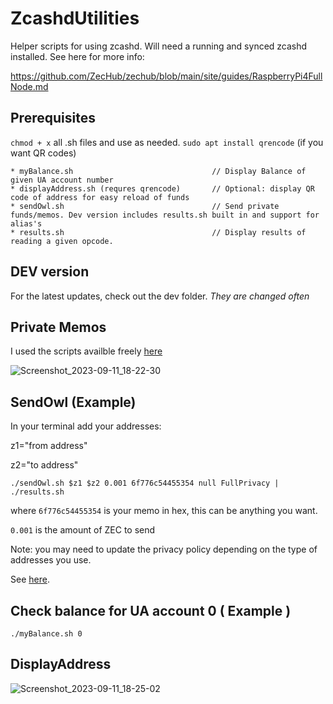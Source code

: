# ZcashdUtilities
Helper scripts for using zcashd. Will need a running and synced zcashd installed. See here for more info:

https://github.com/ZecHub/zechub/blob/main/site/guides/RaspberryPi4FullNode.md

## Prerequisites

`chmod + x` all .sh files and use as needed.
`sudo apt install qrencode` (if you want QR codes)

```
* myBalance.sh                               // Display Balance of given UA account number
* displayAddress.sh (requres qrencode)       // Optional: display QR code of address for easy reload of funds
* sendOwl.sh                                 // Send private funds/memos. Dev version includes results.sh built in and support for alias's
* results.sh                                 // Display results of reading a given opcode.
```

## DEV version

For the latest updates, check out the dev folder. *They are changed often*

## Private Memos

I used the scripts availble freely [here](https://zcash.readthedocs.io/en/latest/rtd_pages/memos.html)

![Screenshot_2023-09-11_18-22-30](https://github.com/dismad/zcashdUtilities/assets/81990132/8179c292-c577-4d1c-8aeb-a221dfda299e)


## SendOwl (Example)
In your terminal add your addresses:

z1="from address"

z2="to address"

`./sendOwl.sh $z1 $z2 0.001 6f776c54455354 null FullPrivacy | ./results.sh`

where `6f776c54455354` is your memo in hex, this can be anything you want.

`0.001` is the amount of ZEC to send

Note: you may need to update the privacy policy depending on the type of addresses you use.

See [here](https://zcash.github.io/rpc/z_sendmany.html).

## Check balance for UA account 0 ( Example )
`./myBalance.sh 0`

## DisplayAddress
![Screenshot_2023-09-11_18-25-02](https://github.com/dismad/zcashdUtilities/assets/81990132/f6d1ae42-c657-46c8-9bf6-26d05cef0e8a)


